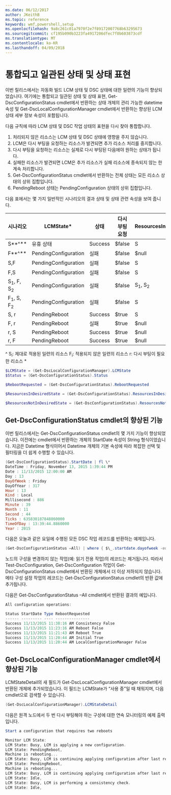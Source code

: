 ```yaml
---
ms.date: 06/12/2017
author: JKeithB
ms.topic: reference
keywords: wmf,powershell,setup
ms.openlocfilehash: 9a8c261c01a7970f2e7f89172007768b63295673
ms.sourcegitcommit: cf195b090b3223fa4917206dfec7f0b603873cdf
ms.translationtype: MT
ms.contentlocale: ko-KR
ms.lasthandoff: 04/09/2018
---
```

# <a name="unified-and-consistent-state-and-status-representation"></a>통합되고 일관된 상태 및 상태 표현

이번 릴리스에서는 자동화 빌드 LCM 상태 및 DSC 상태에 대한 일련의 기능이 향상되었습니다. 여기에는 통합되고 일관된 상태 및 상태 표현, Get-DscConfigurationStatus cmdlet에서 반환하는 상태 개체의 관리 가능한 datetime 속성 및 Get-DscLocalConfigurationManager cmdlet에서 반환하는 향상된 LCM 상태 세부 정보 속성이 포함됩니다.

다음 규칙에 따라 LCM 상태 및 DSC 작업 상태의 표현을 다시 찾아 통합합니다.
1.  처리되지 않은 리소스는 LCM 상태 및 DSC 상태에 영향을 주지 않습니다.
2.  LCM은 다시 부팅을 요청하는 리소스가 발견되면 추가 리소스 처리를 중지합니다.
3.  다시 부팅을 요청하는 리소스는 실제로 다시 부팅된 다음에야 원하는 상태가 됩니다.
4.  실패한 리소스가 발견되면 LCM은 추가 리소스가 실패 리소스에 종속되지 않는 한 계속 처리합니다.
5.  Get-DscConfigurationStatus cmdlet에서 반환하는 전체 상태는 모든 리소스 상태의 상위 집합입니다.
6.  PendingReboot 상태는 PendingConfiguration 상태의 상위 집합입니다.

다음 표에서는 몇 가지 일반적인 시나리오의 결과 상태 및 상태 관련 속성을 보여 줍니다.

| **시나리오**                    | **LCMState\***       | **상태** | **다시 부팅 요청**  | **ResourcesInDesiredState**  | **ResourcesNotInDesiredState** |
|---------------------------------|----------------------|------------|---------------|------------------------------|--------------------------------|
| S**^**                          | 유휴 상태                 | Success    | $false        | S                            | $null                          |
| F**^**                          | PendingConfiguration | 실패    | $false        | $null                        | F                              |
| S,F                             | PendingConfiguration | 실패    | $false        | S                            | F                              |
| F,S                             | PendingConfiguration | 실패    | $false        | S                            | F                              |
| S<sub>1</sub>, F, S<sub>2</sub> | PendingConfiguration | 실패    | $false        | S<sub>1</sub>, S<sub>2</sub> | F                              |
| F<sub>1</sub>, S, F<sub>2</sub> | PendingConfiguration | 실패    | $false        | S                            | F<sub>1</sub>, F<sub>2</sub>   |
| S, r                            | PendingReboot        | Success    | $true         | S                            | r                              |
| F, r                            | PendingReboot        | 실패    | $true         | $null                        | F, r                           |
| r, S                            | PendingReboot        | Success    | $true         | $null                        | r                              |
| r, F                            | PendingReboot        | Success    | $true         | $null                        | r                              |

^ S<sub>i</sub>: 제대로 적용된 일련의 리소스 F<sub>i</sub>: 적용되지 않은 일련의 리소스 r: 다시 부팅이 필요한 리소스 \*

```powershell
$LCMState = (Get-DscLocalConfigurationManager).LCMState
$Status = (Get-DscConfigurationStatus).Status

$RebootRequested = (Get-DscConfigurationStatus).RebootRequested

$ResourcesInDesiredState = (Get-DscConfigurationStatus).ResourcesInDesiredState

$ResourcesNotInDesiredState = (Get-DscConfigurationStatus).ResourcesNotInDesiredState
```
## <a name="enhancement-in-get-dscconfigurationstatus-cmdlet"></a>Get-DscConfigurationStatus cmdlet의 향상된 기능

이번 릴리스에서는 Get-DscConfigurationStatus cmdlet의 몇 가지 기능이 향상되었습니다. 이전에는 cmdlet에서 반환하는 개체의 StartDate 속성이 String 형식이었습니다. 지금은 Datetime 형식이어서 Datetime 개체의 기본 속성에 따라 복잡한 선택 및 필터링을 더 쉽게 수행할 수 있습니다.
```powershell
(Get-DscConfigurationStatus).StartDate | fl \*
DateTime : Friday, November 13, 2015 1:39:44 PM
Date : 11/13/2015 12:00:00 AM
Day : 13
DayOfWeek : Friday
DayOfYear : 317
Hour : 13
Kind : Local
Millisecond : 886
Minute : 39
Month : 11
Second : 44
Ticks : 635830187848860000
TimeOfDay : 13:39:44.8860000
Year : 2015
```

다음은 오늘과 같은 요일에 수행된 모든 DSC 작업 레코드를 반환하는 예제입니다.
```powershell
(Get-DscConfigurationStatus –All) | where { $\_.startdate.dayofweek -eq (Get-Date).DayOfWeek }
```

노드의 구성을 변경하지 않는 작업(예: 읽기 전용 작업)의 레코드는 제거됩니다. 따라서 Test-DscConfiguration, Get-DscConfiguration 작업이 Get-DscConfigurationStatus cmdlet에서 반환된 개체에서 더 이상 저하되지 않습니다.
메타 구성 설정 작업의 레코드는 Get-DscConfigurationStatus cmdlet의 반환 값에 추가됩니다.

다음은 Get-DscConfigurationStatus –All cmdlet에서 반환된 결과의 예입니다.
```powershell
All configuration operations:

Status StartDate Type RebootRequested
------ --------- ---- ---------------
Success 11/13/2015 11:38:16 AM Consistency False
Success 11/13/2015 11:23:16 AM Reboot False
Success 11/13/2015 11:21:43 AM Reboot True
Success 11/13/2015 11:20:44 AM Initial True
Success 11/13/2015 11:20:44 AM LocalConfigurationManager False
```

## <a name="enhancement-in-get-dsclocalconfigurationmanager-cmdlet"></a>Get-DscLocalConfigurationManager cmdlet에서 향상된 기능
LCMStateDetail의 새 필드가 Get-DscLocalConfigurationManager cmdlet에서 반환된 개체에 추가되었습니다. 이 필드는 LCMState가 “사용 중”일 때 채워지며, 다음 cmdlet으로 검색할 수 있습니다.
```powershell
(Get-DscLocalConfigurationManager).LCMStateDetail
```

다음은 원격 노드에서 두 번 다시 부팅해야 하는 구성에 대한 연속 모니터링의 예제 출력입니다.
```powershell
Start a configuration that requires two reboots

Monitor LCM State:
LCM State: Busy, LCM is applying a new configuration.
LCM State: PendingReboot,
Machine is rebooting...
LCM State: Busy, LCM is continuing applying configuration after last reboot.
LCM State: PendingReboot,
Machine is rebooting...
LCM State: Busy, LCM is continuing applying configuration after last reboot.
LCM State: Idle,
LCM State: Busy, LCM is performing a consistency check.
LCM State: Idle,
```